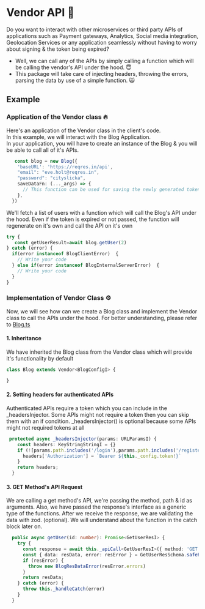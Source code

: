 # Vendor API 🚀
Do you want to interact with other microservices or third party APIs of applications such as Payment gateways, Analytics, Social media integration, Geolocation Services or any application seamlessly without having to worry about signing & the token being expired?
* Well, we can call any of the APIs by simply calling a function which will be calling the vendor's API under the hood. 😇
* This package will take care of injecting headers, throwing the errors, parsing the data by use of a simple function. 🙀


## Example
### Application of the Vendor class 🔥
Here's an application of the Vendor class in the client's code.<br/>
In this example, we will interact with the Blog Application.
<br/>
 In your application, you will have to create an instance of the Blog & you will be able to call all of it's APIs.

```typescript
   const blog = new Blog({
    'baseURL': 'https://reqres.in/api',
    "email": "eve.holt@reqres.in",
    "password": "cityslicka",
    saveDataFn: (..._args) => {
      // This function can be used for saving the newly generated token in to a file/database/storage  
    },
  })
```

We'll fetch a list of users with a function which will call the Blog's API under the hood.
Even if the token is expired or not passed, the function will regenerate on it's own and call the API on it's own

```typescript
try {    
   const getUserResult=await blog.getUser(2)
} catch (error) {
  if(error instanceof BlogClientError)  {
    // Write your code 
  } else if(error instanceof BlogInternalServerError)  {
    // Write your code 
  }
}
```

### Implementation of Vendor Class ⚙️
Now, we will see how can we create a Blog class and implement the Vendor class to call the APIs under the hood.
For better understanding, please refer to
[Blog.ts](./examples/blog/src/vendors/Blog.ts)

#### 1. Inheritance
We have inherited the Blog class from the Vendor class which will provide it's functionality by default
```typescript
class Blog extends Vendor<BlogConfigI> {

}
```

#### 2. Setting headers for authenticated APIs
Authenticated APIs require a token which you can include in the _headersInjector. Some APIs might not require a token then you can skip them with an if condition. _headersInjector() is optional because some APIs might not required tokens at all
```typescript
 protected async _headersInjector(params: URLParamsI) {
    const headers: KeyStringStringI = {}
    if (![params.path.includes('/login'),params.path.includes('/register')].includes(true)) {
      headers['Authorization'] = `Bearer ${this._config.token!}`
    }
    return headers;
  }
```

#### 3. GET Method's API Request
We are calling a get method's API, we're passing the method, path & id as arguments. Also, we have passed the response's interface as a generic type of the functions.
After we receive the response, we are validating the data with zod. (optional).
We will understand about the function in the catch block later on.
```typescript
  public async getUser(id: number): Promise<GetUserResI> {
    try {
      const response = await this._apiCall<GetUserResI>({ method: 'GET', path: '/users', id })
      const { data: resData, error: resError } = GetUserResSchema.safeParse(response)
      if (resError) {
        throw new BlogResDataError(resError.errors)
      }
      return resData;
    } catch (error) {
      throw this._handleCatch(error)
    }
  }
```